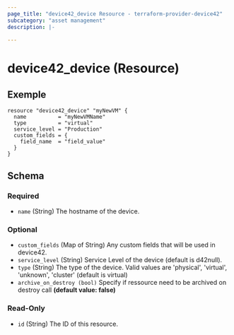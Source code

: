 ```yaml
---
page_title: "device42_device Resource - terraform-provider-device42"
subcategory: "asset management"
description: |-
  
---
```


# device42_device (Resource)

## Exemple 

```hcl
resource "device42_device" "myNewVM" {
  name          = "myNewVMName"
  type          = "virtual"
  service_level = "Production"
  custom_fields = {
    field_name  = "field_value"
  }
}
```


<!-- schema generated by tfplugindocs -->
## Schema

### Required

- `name` (String) The hostname of the device.

### Optional

- `custom_fields` (Map of String) Any custom fields that will be used in device42.
- `service_level` (String) Service Level of the device (default is d42null).
- `type` (String) The type of the device. Valid values are 'physical', 'virtual', 'unknown', 'cluster' (default is virtual)
- `archive_on_destroy (bool)` Specify if ressource need to be archived on destroy call **(default value: false)**

### Read-Only

- `id` (String) The ID of this resource.


